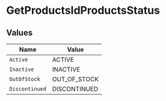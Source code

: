 # GetProductsIdProductsStatus


## Values

| Name           | Value          |
| -------------- | -------------- |
| `Active`       | ACTIVE         |
| `Inactive`     | INACTIVE       |
| `OutOfStock`   | OUT_OF_STOCK   |
| `Discontinued` | DISCONTINUED   |